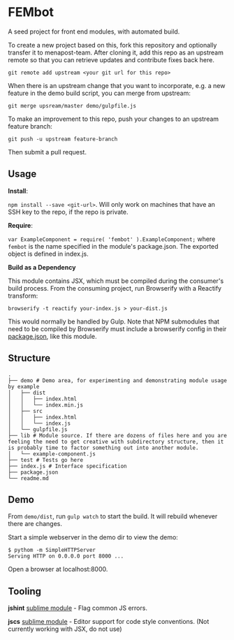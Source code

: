 # FEMbot

A seed project for front end modules, with automated build.

To create a new project based on this, fork this repository and optionally transfer it to menapost-team. After cloning it, add this repo as an upstream remote so that you can retrieve updates and contribute fixes back here.

```
git remote add upstream <your git url for this repo>
```

When there is an upstream change that you want to incorporate, e.g. a new feature in the demo build script, you can merge from upstream:

```
git merge upsream/master demo/gulpfile.js
```

To make an improvement to this repo, push your changes to an upstream feature branch:

```
git push -u upstream feature-branch
```

Then submit a pull request.

## Usage

**Install**:

`npm install --save <git-url>`. Will only work on machines that have an SSH key to the repo, if the repo is private.

**Require**:

`var ExampleComponent = require( 'fembot' ).ExampleComponent;` where `fembot` is the name specified in the module's package.json. The exported object is defined in index.js.

**Build as a Dependency**

This module contains JSX, which must be compiled during the consumer's build process. From the consuming project, run Browserify with a Reactify transform:

```
browserify -t reactify your-index.js > your-dist.js
```

This would normally be handled by Gulp. Note that NPM submodules that need to be compiled by Browserify must include a browserify config in their [package.json](package.json), like this module.

## Structure

```
.
├── demo # Demo area, for experimenting and demonstrating module usage by example
│   ├── dist
│   │   ├── index.html
│   │   └── index.min.js
│   ├── src
│   │   ├── index.html
│   │   └── index.js
│   └── gulpfile.js
├── lib # Module source. If there are dozens of files here and you are feeling the need to get creative with subdirectory structure, then it is probably time to factor something out into another module.
│   └── example-component.js
├── test # Tests go here
├── index.js # Interface specification
├── package.json
└── readme.md
```

## Demo

From `demo/dist`, run `gulp watch` to start the build. It will rebuild whenever there are changes.

Start a simple webserver in the demo dir to view the demo:

```
$ pythom -m SimpleHTTPServer
Serving HTTP on 0.0.0.0 port 8000 ...
```

Open a browser at localhost:8000.

## Tooling

**jshint** [sublime module](https://github.com/victorporof/Sublime-JSHint) - Flag common JS errors.

**jscs** [sublime module](https://github.com/SublimeLinter/SublimeLinter-jscs/) - Editor support for code style conventions. (Not currently working with JSX, do not use)
